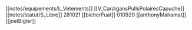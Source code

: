 [[notes/equipements/L_Vetements]] [[V_CardigansPullsPolairesCapuche]] [[notes/statut/S_Libre]]
281021 [[bicherFuat]]
010920 [[anthonyMahamat]]
[[joelBigler]]